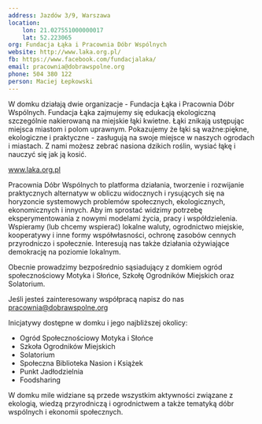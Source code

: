 ```yaml
---
address: Jazdów 3/9, Warszawa
location:
    lon: 21.027551000000017
    lat: 52.223065
org: Fundacja Łąka i Pracownia Dóbr Wspólnych
website: http://www.laka.org.pl/
fb: https://www.facebook.com/fundacjalaka/
email: pracownia@dobrawspolne.org
phone: 504 380 122
person: Maciej Łepkowski
---
```


W domku działają dwie organizacje - Fundacja Łąka i Pracownia Dóbr Wspólnych. Fundacja Łąka zajmujemy się edukacją ekologiczną szczególnie nakierowaną na miejskie łąki kwietne. Łąki  znikają ustępując miejsca miastom i polom uprawnym. Pokazujemy że łąki są ważne:piękne, ekologiczne i praktyczne -  zasługują na swoje miejsce w naszych ogrodach i miastach. Z nami możesz zebrać nasiona dzikich roślin, wysiać łąkę i nauczyć się jak ją kosić.

www.laka.org.pl

Pracownia Dóbr Wspólnych to platforma działania, tworzenie i rozwijanie praktycznych alternatyw w obliczu widocznych i rysujących się na horyzoncie systemowych problemów społecznych, ekologicznych, ekonomicznych i innych. Aby im sprostać widzimy potrzebę eksperymentowania z nowymi modelami życia, pracy i współdzielenia. Wspieramy (lub chcemy wspierać) lokalne waluty, ogrodnictwo miejskie, kooperatywy i inne formy współwłasności, ochronę zasobów cennych przyrodniczo i społecznie. Interesują nas także działania ożywiające demokrację na poziomie lokalnym. 

Obecnie prowadzimy bezpośrednio sąsiadujący z domkiem ogród społecznościowy Motyka i Słońce, Szkołę Ogrodników Miejskich oraz Solatorium. 

Jeśli jesteś zainteresowany współpracą napisz do nas pracownia@dobrawspolne.org

Inicjatywy dostępne w domku i jego najbliższej okolicy:
- Ogród Społecznościowy Motyka i Słońce 
- Szkoła Ogrodników Miejskich
- Solatorium 
- Społeczna Biblioteka Nasion i Książek 
- Punkt Jadłodzielnia
- Foodsharing

W domku mile widziane są przede wszystkim aktywności związane z ekologią, wiedzą przyrodniczą i ogrodnictwem a także tematyką dóbr wspólnych i ekonomii społecznych.